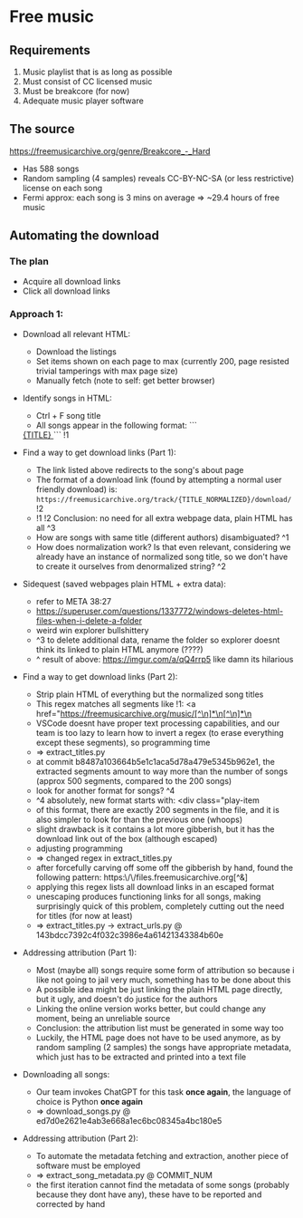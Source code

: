 # Free music

## Requirements
1. Music playlist that is as long as possible
2. Must consist of CC licensed music
3. Must be breakcore (for now)
4. Adequate music player software

## The source
https://freemusicarchive.org/genre/Breakcore_-_Hard
- Has 588 songs
- Random sampling (4 samples) reveals CC-BY-NC-SA (or less restrictive) license on each song
- Fermi approx: each song is 3 mins on average => ~29.4 hours of free music


## Automating the download
### The plan
- Acquire all download links
- Click all download links

### Approach 1:
- Download all relevant HTML:
    - Download the listings
    - Set items shown on each page to max (currently 200, page resisted trivial tamperings with max page size)
    - Manually fetch (note to self: get better browser)
- Identify songs in HTML:
    - Ctrl + F song title
    - All songs appear in the following format: ```
    <a href="https://freemusicarchive.org/music/{AUTHOR}/single/{TITLE_NORMALIZED}/" class="font-bold"> 
    {TITLE}
    </a>``` !1
    
- Find a way to get download links (Part 1):
    - The link listed above redirects to the song's about page
    - The format of a download link (found by attempting a normal user friendly download) is: ```https://freemusicarchive.org/track/{TITLE_NORMALIZED}/download/``` !2
    - !1 !2 Conclusion: no need for all extra webpage data, plain HTML has all ^3
    - How are songs with same title (different authors) disambiguated? ^1 
    - How does normalization work? Is that even relevant, considering we already have an instance of normalized song title, so we don't have to create it ourselves from denormalized string? ^2

- Sidequest (saved webpages plain HTML + extra data):
    - refer to META 38:27
    - https://superuser.com/questions/1337772/windows-deletes-html-files-when-i-delete-a-folder
    - weird win explorer bullshittery
    - ^3 to delete additional data, rename the folder so explorer doesnt think its linked to plain HTML anymore (????)
    - ^ result of above: https://imgur.com/a/qQ4rrp5 like damn its hilarious

- Find a way to get download links (Part 2):
    - Strip plain HTML of everything but the normalized song titles
    - This regex matches all segments like !1: <a href="https://freemusicarchive.org/music/[^\n]*\n[^\n]*\n</a>
    - VSCode doesnt have proper text processing capabilities, and our team is too lazy to learn how to invert a regex (to erase everything except these segments), so programming time
    - => extract_titles.py
    - at commit b8487a103664b5e1c1aca5d78a479e5345b962e1, the extracted segments amount to way more than the number of songs (approx 500 segments, compared to the 200 songs)
    - look for another format for songs? ^4
    - ^4 absolutely, new format starts with: <div class="play-item
    - of this format, there are exactly 200 segments in the file, and it is also simpler to look for than the previous one (whoops)
    - slight drawback is it contains a lot more gibberish, but it has the download link out of the box (although escaped)
    - adjusting programming
    - => changed regex in extract_titles.py
    - after forcefully carving off some off the gibberish by hand, found the following pattern: https:\\/\\/files.freemusicarchive.org[^&]
    - applying this regex lists all download links in an escaped format
    - unescaping produces functioning links for all songs, making surprisingly quick of this problem, completely cutting out the need for titles (for now at least)
    - => extract_titles.py -> extract_urls.py @ 143bdcc7392c4f032c3986e4a61421343384b60e

- Addressing attribution (Part 1):
    - Most (maybe all) songs require some form of attribution so because i like not going to jail very much, something has to be done about this
    - A possible idea might be just linking the plain HTML page directly, but it ugly, and doesn't do justice for the authors
    - Linking the online version works better, but could change any moment, being an unreliable source
    - Conclusion: the attribution list must be generated in some way too
    - Luckily, the HTML page does not have to be used anymore, as by random sampling (2 samples) the songs have appropriate metadata, which just has to be extracted and printed into a text file

- Downloading all songs:
    - Our team invokes ChatGPT for this task **once again**, the language of choice is Python **once again**
    - => download_songs.py @ ed7d0e2621e4ab3e668a1ec6bc08345a4bc180e5

- Addressing attribution (Part 2):
    - To automate the metadata fetching and extraction, another piece of software must be employed
    - => extract_song_metadata.py @ COMMIT_NUM
    - the first iteration cannot find the metadata of some songs (probably because they dont have any), these have to be reported and corrected by hand